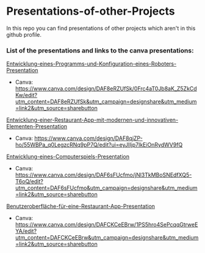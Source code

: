# Presentations-of-other-Projects

In this repo you can find presentations of other projects which aren't in this github profile.

### List of the presentations and links to the canva presentations:

[Entwicklung-eines-Programms-und-Konfiguration-eines-Roboters-Presentation](./Entwicklung-eines-Programms-und-Konfiguration-eines-Roboters-Presentation.pdf)
- Canva: https://www.canva.com/design/DAF8eRZUfSk/0Frc4aT0Jb8aK_Z5ZkCdKw/edit?utm_content=DAF8eRZUfSk&utm_campaign=designshare&utm_medium=link2&utm_source=sharebutton 

[Entwicklung-einer-Restaurant-App-mit-modernen-und-innovativen-Elementen-Presentation](Entwicklung-einer-Restaurant-App-mit-modernen-und-innovativen-Elementen-Presentation.pdf)
- Canva: https://www.canva.com/design/DAF8qjZP-ho/55WBPa_q0LegzcRNq9pP7Q/edit?ui=eyJIIjp7IkEiOnRydWV9fQ 

[Entwicklung-eines-Computerspiels-Presentation](Entwicklung-eines-Computerspiels-Presentation.pdf)
- Canva: https://www.canva.com/design/DAF6sFUcfmo/jNl3TkMBoSNEdfXQ5-T6oQ/edit?utm_content=DAF6sFUcfmo&utm_campaign=designshare&utm_medium=link2&utm_source=sharebutton 

[Benutzeroberfläche-für-eine-Restaurant-App-Presentation](Benutzeroberfläche-für-eine-Restaurant-App-Presentation.pdf)
- Canva: https://www.canva.com/design/DAFCKCeEBrw/1PS5hro4SePcqqGtrweEYA/edit?utm_content=DAFCKCeEBrw&utm_campaign=designshare&utm_medium=link2&utm_source=sharebutton 
